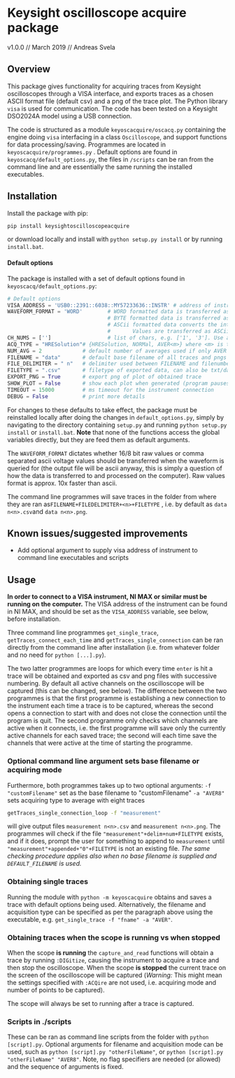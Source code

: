 # Keysight oscilloscope acquire package


v1.0.0 // March 2019 // Andreas Svela

## Overview

This package gives functionality for acquiring traces from Keysight oscilloscopes through a VISA interface, and exports traces as a chosen ASCII format file (default csv) and a png of the trace plot. The Python library `visa` is used for communication. The code has been tested on a Keysight DSO2024A model using a USB connection.

The code is structured as a module `keyoscacquire/oscacq.py` containing the engine doing `visa` interfacing in a class `Oscilloscope`, and support functions for data processing/saving. Programmes are located in `keyoscacquire/programmes.py` .  Default options are found in `keyoscacq/default_options.py`, the files in `/scripts` can be ran from the command line and are essentially the same running the installed executables.

## Installation

Install the package with pip:

```bash
pip install keysightoscilloscopeacquire
```

or download locally and install with `python setup.py install` or by running `install.bat`.

#### Default options

The package is installed with a set of default options found in `keyoscacq/default_options.py`:

```python
# Default options
VISA_ADDRESS = 'USB0::2391::6038::MY57233636::INSTR' # address of instrument
WAVEFORM_FORMAT = 'WORD'        # WORD formatted data is transferred as 16-bit uint.
                                # BYTE formatted data is transferred as 8-bit uint.
                                # ASCii formatted data converts the internal integer data values to real Y-axis values.
                                #       Values are transferred as ASCii digits in floating point notation, separated by commas.
CH_NUMS = ['']                  # list of chars, e.g. ['1', '3']. Use a list with an empty string [''] to capture all currently displayed channels
ACQ_TYPE = "HRESolution"# {HRESolution, NORMal, AVER<m>} where <m> is the number of averages in range [1, 65536]
NUM_AVG = 2             # default number of averages used if only AVER is given as acquisition type
FILENAME = "data"       # default base filename of all traces and pngs exported, a number is appended to the base
FILE_DELIMITER = " n"   # delimiter used between FILENAME and filenumber (before FILETYPE)
FILETYPE = ".csv"       # filetype of exported data, can also be txt/dat etc.
EXPORT_PNG = True       # export png of plot of obtained trace
SHOW_PLOT = False       # show each plot when generated (program pauses until it is closed)
TIMEOUT = 15000         # ms timeout for the instrument connection
DEBUG = False           # print more details
```

For changes to these defaults to take effect, the package must be reinstalled locally after doing the changes in `default_options.py`, simply by navigating to the directory containing `setup.py` and running `python setup.py install` or `install.bat`. **Note** that none of the functions access the global variables directly, but they are feed them as default arguments.

The `WAVEFORM_FORMAT` dictates whether 16/8 bit raw values or comma separated ascii voltage values should be transferred when the waveform is queried for (the output file will be ascii anyway, this is simply a question of how the data is transferred to and processed on the computer). Raw values format is approx. 10x faster than ascii.

The command line programmes will save traces in the folder from where they are ran as`FILENAME+FILEDELIMITER+<n>+FILETYPE` , i.e. by default as `data n<n>.csv`and `data n<n>.png`.

## Known issues/suggested improvements

- Add optional argument to supply visa address of instrument to command line executables and scripts

## Usage

**In order to connect to a VISA instrument, NI MAX or similar must be running on the computer.** The VISA address of the instrument can be found in NI MAX, and should be set as the  `VISA_ADDRESS` variable, see below, before installation.

Three command line programmes `get_single_trace`, `getTraces_connect_each_time` and `getTraces_single_connection`  can be ran directly from the command line after installation (i.e. from whatever folder and no need for `python [...].py`).

The two latter programmes are loops for which every time `enter` is hit a trace will be obtained and exported as csv and png files with successive numbering. By default all active channels on the oscilloscope will be captured (this can be changed, see below). The difference between the two programmes is that the first programme is establishing a new connection to the instrument each time a trace is to be captured, whereas the second opens a connection to start with and does not close the connection until the program is quit. The second programme only checks which channels are active when it connects, i.e. the first programme will save only the currently active channels for each saved trace; the second will each time save the channels that were active at the time of starting the programme.


### Optional command line argument sets base filename or acquiring mode

Furthermore, both programmes takes up to two optional arguments:
`-f "customFilename"` set as the base filename to "customFilename"
`-a "AVER8"` sets acquiring type to average with eight traces

```bash
getTraces_single_connection_loop -f "measurement"
```
will give output files `measurement n<n>.csv` and `measurement n<n>.png`.  The programmes will check if the file `"measurement"+delim+num+FILETYPE` exists, and if it does, prompt the user for something to append to `measurement` until `"measurement"+appended+"0"+FILETYPE` is not an existing file. *The same checking procedure applies also when no base filename is supplied and `DEFAULT_FILENAME` is used.*

### Obtaining single traces

Running the module with `python -m keyoscacquire` obtains and saves a trace with default options being used. Alternatively, the filename and acquisition type can be specified as per the paragraph above using the  executable, e.g. `get_single_trace -f "fname" -a "AVER"`.

### Obtaining traces when the scope is running vs when stopped

When the scope **is running** the `capture_and_read` functions will obtain a trace by running `:DIGitize`, causing the instrument to acquire a trace and then stop the oscilloscope. When the scope **is stopped** the current trace on the screen of the oscilloscope will be captured (*Warning:* This might mean the settings specified with `:ACQire` are not used, i.e. acquiring mode and number of points to be captured).

The scope will always be set to running after a trace is captured.


### Scripts in ./scripts

These can be ran as command line scripts from the folder with `python [script].py`. Optional arguments  for filename and acquisition mode can be used, such as `python [script].py "otherFileName"`, or `python [script].py "otherFileName" "AVER8"`. Note, no flag specifiers are needed (or allowed) and the sequence of arguments is fixed.
